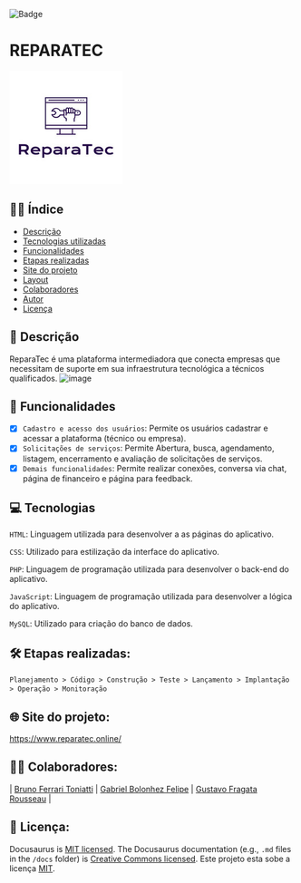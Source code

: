 ![Badge](https://img.shields.io/badge/ReparaTec-%237159c1?style=for-the-badge&logo=ghost)


# REPARATEC 
![](./Reparatec.png)

## ✍🏼 Índice

* [Descrição](#Descrição)
* [Tecnologias utilizadas](#Tecnologias)
* [Funcionalidades](#Funcionalidades)
* [Etapas realizadas](#Etapas-realizadas)
* [Site do projeto](#site-do-projeto)
* [Layout](#layout)
* [Colaboradores](#Colaboradores)
* [Autor](#autor)
* [Licença](#Licença)

## 📑 Descrição

ReparaTec é uma plataforma intermediadora que conecta empresas que necessitam de suporte em sua infraestrutura tecnológica a técnicos qualificados.
![image](https://github.com/user-attachments/assets/a63a2ec1-69bb-4ff7-bf31-9e47dcbe17e8)

## 🎯 Funcionalidades

- [x] `Cadastro e acesso dos usuários`: Permite os usuários cadastrar e acessar a plataforma (técnico ou empresa). <br>
- [x] `Solicitações de serviços`: Permite Abertura, busca, agendamento, listagem, encerramento e avaliação de solicitações de serviços. <br>
- [x] `Demais funcionalidades`: Permite realizar conexões, conversa via chat, página de financeiro e página para feedback. 

## 💻 Tecnologias 

`HTML`: Linguagem utilizada para desenvolver a as páginas do aplicativo.

`CSS`: Utilizado para estilização da interface do aplicativo.

`PHP`: Linguagem de programação utilizada para desenvolver o back-end do aplicativo.

`JavaScript`: Linguagem de programação utilizada para desenvolver a lógica do aplicativo.

`MySQL`: Utilizado para criação do banco de dados.

## 🛠️ Etapas realizadas:

```
Planejamento > Código > Construção > Teste > Lançamento > Implantação > Operação > Monitoração 
```


## 🌐 Site do projeto:

https://www.reparatec.online/

## 👨‍💻 Colaboradores:

| [Bruno Ferrari Toniatti](https://github.com/BrunoToniatti) | [Gabriel Bolonhez Felipe](https://github.com/Gabolonhez) | [Gustavo Fragata Rousseau](https://github.com/fr4agata) | 

## 🚧 Licença:
Docusaurus is [MIT licensed](./LICENSE).
The Docusaurus documentation (e.g., `.md` files in the `/docs` folder)
is [Creative Commons licensed](./LICENSE-docs).
Este projeto esta sobe a licença [MIT](./LICENSE).

